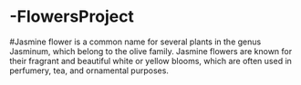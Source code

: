 # -FlowersProject

#Jasmine flower is a common name for several plants in the genus Jasminum, which belong to the olive family. Jasmine flowers are known for their fragrant and beautiful white or yellow blooms, which are often used in perfumery, tea, and ornamental purposes.
